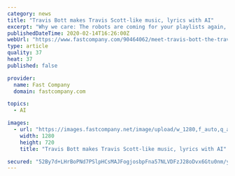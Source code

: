 ```yaml
---
category: news
title: "Travis Bott makes Travis Scott-like music, lyrics with AI"
excerpt: "Why we care: The robots are coming for your playlists again, and they’re mimicking your favorite artists in music videos too. Take Travis Bott. Yes, Travis Bott. He’s an AI musician inspired by Travis Scott, the rapper, producer, and songwriter responsible for “Sicko Mode” and more. Travis Bott has a new song⁠⁠ and accompanying ..."
publishedDateTime: 2020-02-14T16:26:00Z
webUrl: "https://www.fastcompany.com/90464062/meet-travis-bott-the-travis-scott-twin-whose-music-and-lyrics-were-created-with-ai?partner=feedburner"
type: article
quality: 37
heat: 37
published: false

provider:
  name: Fast Company
  domain: fastcompany.com

topics:
  - AI

images:
  - url: "https://images.fastcompany.net/image/upload/w_1280,f_auto,q_auto,fl_lossy/wp-cms/uploads/2020/02/p-1-travis-scottand8217s-ai-and8216bot-twin.jpg"
    width: 1280
    height: 720
    title: "Travis Bott makes Travis Scott-like music, lyrics with AI"

secured: "52By7d+LHrBoPNd7PSlpHCsMAJFogjosbpFna57NLVDFzJ28oDvx6Gtu0nm/yvpQOnX/Q8KrXRbFmQJ5cA5JimpnX1+ja1Eli2yL0V7Bjzp4OX32ARuUkZ8MCbpBLYv5v7o+CPQb4EgTBYi4TXas/dUxy+smUpCxoiTg0wYmpVqqyPGxdYkB2f3Tz+qLqOBOItlYxqAiSnMm1S5uYvw/YvnLizqX5PEb8VbpX+KWucZrPQ/k2m9NQp4tnlfrqNEMi3yqb/Z6Yjx6BTRZHuROv0J2LBGM7aLUf9t6hANiyuFX/QGR5aSqt2CDfdnneFlU+5FJrty545xiEWsSrIlMzl3Y+TNmMzIyY0+6UZgNNPkIZZMuaOuiB4y0d7Ps8INFFTJyPrweGUj3/0kyjqJ++2xeXjQxg+u0K+pI2a/dc3GoaQ0Cl8sSb4ZhUP1goAUYpehHE1jK1JRLkSgR1FHgFSL7VLLIIxaXh6d50NlaqZg=;R1cN/lHF+ndY2AB85Z19Hg=="
---
```


